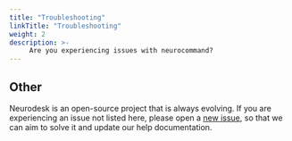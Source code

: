 ```yaml
---
title: "Troubleshooting"
linkTitle: "Troubleshooting"
weight: 2
description: >-
     Are you experiencing issues with neurocommand?
---
```


## Other

Neurodesk is an open-source project that is always evolving. If you are experiencing an issue not listed here, please open a [new issue](https://github.com/NeuroDesk/neurodesk/issues), so that we can aim to solve it and update our help documentation. 


